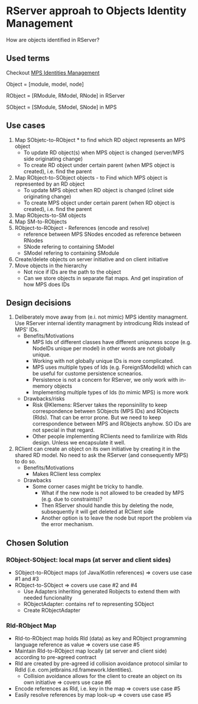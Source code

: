 # RServer approah to Objects Identity Management
How are objects identified in RServer?

## Used terms
Checkout [MPS Identities Management](docs\MPS-internals\mps-identities-management.puml)

Object = [module, model, node]

RObject = [RModule, RModel, RNode] in RServer

SObject = [SModule, SModel, SNode] in MPS


## Use cases
1. Map SObjetc-to-RОbject * to find which RD object represents an MPS object
    - To update RD object(s) when MPS object is changed (server/MPS side originating change)
    - To create RD object under certain parent (when MPS object is created), i.e. find the parent
2. Map RObject-to-SObject objects - to Find which MPS object is represented by an RD object
    - To update MPS object when RD object is changed (clinet side originating change)
    - To create MPS object under certain parent (when RD object is created), i.e. find the parent
3. Map RObjects-to-SM objects
4. Map SM-to-RObjects
5. RОbject-to-RОbject - References (encode and resolve)
    - reference between MPS SNodes encoded as reference between RNodes
    - SNode refering to containing SModel
    - SModel refering to containing SModule
6. Create/delete objects on server initiative and on client initiative
7. Move objects in the hierarchy
    - Not nice if IDs are the path to the object
    - Can we store objects in separate flat maps. And get inspiration of how MPS does IDs


## Design decisions
1. Deliberately move away from (e.i. not mimic) MPS identity managment. Use RServer internal identity managment by introdicung RIds instead of MPS' IDs.
    * Benefits/Motivations
        - MPS Ids of different classes have different uniquness scope (e.g. NodeIDs unique per model) in other words are not globally unique. 
        - Working with not globally unique IDs is more complicated.
        - MPS uses multiple types of Ids (e.g. ForeignSModelId) which can be useful for custome persistence scnearios.
        - Persistence is not a concern for RServer, we only work with in-memory objects
        - Implementing multiple types of Ids (to mimic MPS) is more work
    * Drawbacks/risks
        - Risk @Klemens: RServer takes the reponsinility to keep correspondence between SObjects (MPS IDs) and RObjects (RIds). That can be error prone. But we need to keep correspondence between MPS and RObjects anyhow. SO IDs are not special in that regard.
        - Other people implementing RClients need to familirize with RIds design. Unless we encapsulate it well.
2. RClient can create an object on its own initiative by creating it in the shared RD model. No need to ask the RServer (and consequently MPS) to do so.
    * Benefits/Motivations
        - Makes RClient less complex
    * Drawbacks
        - Some corner cases might be tricky to handle.
            + What if the new node is not allowed to be creaded by MPS (e.g. due to constraints)?
            + Then RServer should handle this by deleting the node, subsequently it will get deleted at RClient side
            + Another option is to leave the node but report the problem via the error mechanism.


## Chosen Solution

### RObject-SObject: local maps (at server and client sides)
* SObject-to-RObject maps (of Java/Kotlin references) => covers use case #1 and #3
* RObject-to-SObject => covers use case #2 and #4
    * Use Adapters inheriting generated Robjects to extend them with needed funcionality
    * RObjectAdapter: contains ref to representing SObject
    * Create RObjectAdapter 
### RId-RObject Map
* RId-to-RObject map holds RId (data) as key and RObject programming language reference as value => covers use case #5
* Maintain RId-to-RObject map locally (at server and client side) according to pre-agreed contract
* RId are created by pre-agreed id collision avoidance protocol similar to RdId (i.e. com.jetbrains.rd.framework.Identities).
    - Collision avoidance allows for the client to create an object on its own initiative => covers use case #6
* Encode references as RId, i.e. key in the map => covers use case #5
* Easily resolve references by map look-up => covers use case #5


        
		

